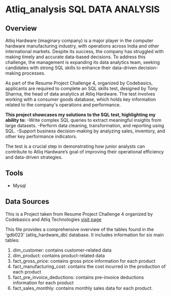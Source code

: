 # Atliq_analysis SQL DATA ANALYSIS
## Overview
Atliq Hardware (imaginary company) is a major player in the computer hardware manufacturing industry, with operations across India and other international markets. Despite its success, the company has struggled with making timely and accurate data-based decisions. To address this challenge, the management is expanding its data analytics team, seeking candidates with strong SQL skills to enhance their data-driven decision-making processes.

As part of the Resume Project Challenge 4, organized by Codebasics, applicants are required to complete an SQL skills test, designed by Tony Sharma, the head of data analytics at Atliq Hardware. The test involves working with a consumer goods database, which holds key information related to the company's operations and performance.

**This project showcases my solutions to the SQL test, highlighting my ability to:**
-Write complex SQL queries to extract meaningful insights from large datasets.
-Perform data cleaning, transformation, and reporting using SQL.
-Support business decision-making by analyzing sales, inventory, and other key performance indicators.

The test is a crucial step in demonstrating how junior analysts can contribute to Atliq Hardware’s goal of improving their operational efficiency and data-driven strategies.

## Tools 
- Mysql

## Data Sources
This is a Project taken from Resume Project Challenge 4  organized by Codebasics and Atliq Technologies [visit page](https://codebasics.io/challenge/codebasics-resume-project-challenge)

This file provides a comprehensive overview of the tables found in the 'gdb023' (atliq_hardware_db) database. It includes information for six main tables:
1. dim_customer: contains customer-related data
2. dim_product: contains product-related data
3. fact_gross_price: contains gross price information for each product
4. fact_manufacturing_cost: contains the cost incurred in the production of each product
5. fact_pre_invoice_deductions: contains pre-invoice deductions information for each product
6. fact_sales_monthly: contains monthly sales data for each product.


